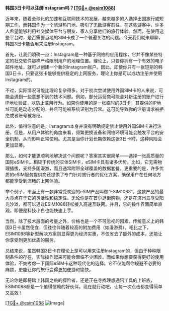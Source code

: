 **韩国3日卡可以注册Instagram吗？[[TG💪+ @esim1088](https://t.me/s/esim1088)]**

近年来，随着全球化的加速和互联网技术的发展，越来越多的人选择出国旅行或短期工作。而韩国作为一个旅游热门地，吸引了无数游客前往。在这些游客中，许多人希望能够利用社交媒体平台与朋友、家人分享他们的旅行体验。然而，在使用这些平台时，是否需要当地的SIM卡成了一个普遍关注的问题。今天我们就来聊聊，韩国3日卡能否用来注册Instagram。

首先，让我们明确一点：Instagram是一种基于网络的应用程序，它并不像某些特定的社交软件那样严格限制用户的地理位置。理论上，只要你拥有一个有效的电子邮件地址，就可以创建一个新的Instagram账户。因此，即使你只有一张短期的韩国3日卡，只要这张卡能够提供稳定的上网服务，理论上你是可以成功注册并使用Instagram的。

不过，实际情况可能比理论复杂得多。对于初次尝试使用外国SIM卡的人来说，可能会遇到一些意想不到的技术问题。例如，部分运营商可能会对新注册的账户进行IP地址验证，以防止滥用行为。如果你使用的是一张临时的3日卡，其提供的IP地址可能是动态分配的，并且可能被系统识别为异常。这可能导致你的注册请求被拒绝或者账号被冻结。

此外，值得注意的是，Instagram本身并没有明确规定禁止使用外国SIM卡进行注册。但是，从用户体验的角度来看，频繁更换设备和网络环境可能会触发平台的安全机制，从而影响正常使用。尤其是当你计划长期依赖这张3日卡时，这种风险会更加显著。

那么，如何才能更顺利地解决这个问题呢？答案其实很简单——选择一张高质量的国际eSIM卡。相较于传统的实体SIM卡，eSIM卡具有诸多优势。比如，它无需物理插拔，支持多国漫游，而且通常附带全球覆盖的数据套餐。更重要的是，许多优质的eSIM服务提供商还提供了专门针对旅行者的优化方案，确保用户在任何地方都能享受到流畅的上网体验。

举个例子，市面上有一款非常受欢迎的eSIM产品叫做“ESIM1088”。这款产品的最大亮点在于它的灵活性和稳定性。无论你是在首尔逛街购物，还是在济州岛享受阳光沙滩，都可以通过ESIM1088轻松接入高速互联网。并且，它的操作界面简单直观，即便是科技小白也能快速上手。

当然，除了技术层面的考量之外，价格也是一个不可忽视的因素。传统意义上的韩国3日卡虽然便宜，但往往伴随着较高的附加费用（如漫游费）。相比之下，ESIM1088等新型解决方案则显得更为经济实惠，不仅省去了额外的成本，还能让你享受到更加优质的服务。

总结来说，虽然韩国3日卡在理论上是可以用来注册Instagram的，但由于种种限制条件的存在，实际操作起来可能会面临不少困难。而如果你想要获得更好的使用体验，不妨考虑一下国际eSIM卡这种现代化的选择。它不仅能帮你规避不必要的麻烦，更能让你的旅行变得更加便捷和愉快。

无论你是即将踏上韩国之旅的探险者，还是正在寻找理想通讯工具的上班族，ESIM1088都是一个值得信赖的好伙伴。现在就行动吧，让每一次点击都变得简单又高效！

[[TG💪+ @esim1088](https://t.me/s/esim1088) ![Image](https://i.postimg.cc/4NQfJmqS/Snipaste-2025-05-13-00-14-12.png)]
